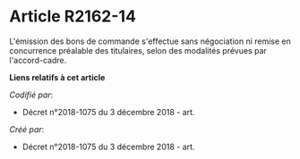 # Article R2162-14

L'émission des bons de commande s'effectue sans négociation ni remise en concurrence préalable des titulaires, selon des
modalités prévues par l'accord-cadre.

**Liens relatifs à cet article**

_Codifié par_:

  - Décret n°2018-1075 du 3 décembre 2018 - art.

_Créé par_:

  - Décret n°2018-1075 du 3 décembre 2018 - art.
